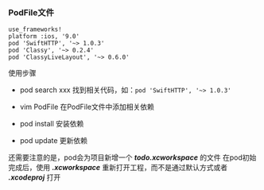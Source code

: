 
### PodFile文件
```
use_frameworks!
platform :ios, '9.0'
pod 'SwiftHTTP', '~> 1.0.3'
pod 'Classy', '~> 0.2.4'
pod 'ClassyLiveLayout', '~> 0.6.0'

```
使用步骤
- pod search xxx
找到相关代码，如：``` pod 'SwiftHTTP', '~> 1.0.3' ```
- vim PodFile
在PodFile文件中添加相关依赖
- pod install
安装依赖

- pod update
更新依赖

还需要注意的是，pod会为项目新增一个 ***todo.xcworkspace*** 的文件
在pod初始完成后，使用 ***.xcworkspace*** 重新打开工程，而不是通过默认方式或者 ***.xcodeproj*** 打开
